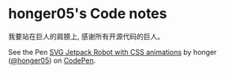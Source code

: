 honger05's Code notes
======

我要站在巨人的肩膀上, 感谢所有开源代码的巨人。

<p data-height="468" data-theme-id="18889" data-slug-hash="QjJrqd" data-default-tab="result" data-user="honger05" class='codepen'>See the Pen <a href='http://codepen.io/honger05/pen/QjJrqd/'>SVG Jetpack Robot with CSS animations</a> by honger (<a href='http://codepen.io/honger05'>@honger05</a>) on <a href='http://codepen.io'>CodePen</a>.</p>
<script async src="//assets.codepen.io/assets/embed/ei.js"></script>

